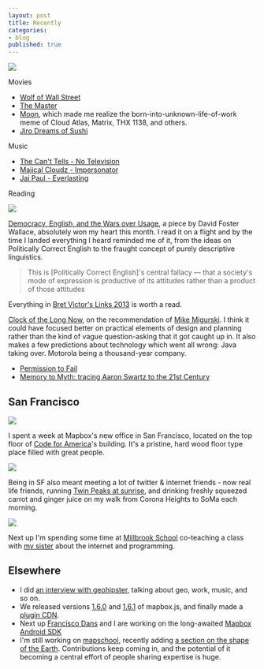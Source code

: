 ```yaml
---
layout: post
title: Recently
categories:
- blog
published: true
---
```


![](http://farm8.staticflickr.com/7362/11789901255_c434a86813_b.jpg)

Movies

* [Wolf of Wall Street](http://www.imdb.com/title/tt0993846/)
* [The Master](http://www.imdb.com/title/tt1560747/)
* [Moon](http://www.imdb.com/title/tt1182345/), which made me realize the
  born-into-unknown-life-of-work meme of Cloud Atlas, Matrix, THX 1138, and others.
* [Jiro Dreams of Sushi](http://www.magpictures.com/jirodreamsofsushi/)

Music

* [The Can't Tells - No Television](http://thecanttells.com/)
* [Majical Cloudz - Impersonator](http://www.amazon.com/Impersonator-Majical-Cloudz/dp/B00C3JU6XM)
* [Jai Paul - Everlasting](http://en.wikipedia.org/wiki/Jai_Paul)

Reading

![](http://farm8.staticflickr.com/7380/12061459803_609b8512b6_b.jpg)

[Democracy, English, and the Wars over Usage](http://instruct.westvalley.edu/lafave/DFW_present_tense.html),
a piece by David Foster Wallace, absolutely won my heart this month. I read
it on a flight and by the time I landed everything I heard reminded me of it,
from the ideas on Politically Correct English to the fraught concept of
purely descriptive linguistics.

> This is [Politically Correct English]'s central fallacy — that a society's mode of expression is productive of its attitudes rather than a product of those attitudes

Everything in [Bret Victor's Links 2013](http://worrydream.com/Links2013/) is
worth a read.

[Clock of the Long Now](https://www.goodreads.com/book/show/33279.Clock_Of_The_Long_Now), on the
recommendation of [Mike Migurski](http://mike.teczno.com/). I think it could
have focused better on practical elements of design and planning rather than
the kind of vague question-asking that it got caught up in. It also makes a few
predictions about technology which went all wrong: Java taking over.
Motorola being a thousand-year company.

* [Permission to Fail](http://www.thenation.com/article/178023/permission-fail)
* [Memory to Myth: tracing Aaron Swartz to the 21st Century](http://www.theverge.com/2013/1/22/3898584/aaron-swartz-profile-memory-to-myth)

## San Francisco

![](http://farm6.staticflickr.com/5527/12061147465_0f0653b8dc_b.jpg)

I spent a week at Mapbox's new office in San Francisco, located on the top
floor of [Code for America](http://codeforamerica.org/)'s building. It's a
pristine, hard wood floor type place filled with great people.

![](http://farm3.staticflickr.com/2845/12061153945_5c22ae4e20_b.jpg)

Being in SF also meant meeting a lot of twitter & internet friends - now real life friends,
running [Twin Peaks at sunrise](http://www.strava.com/activities/106333227), and drinking freshly squeezed carrot and ginger
juice on my walk from Corona Heights to SoMa each morning.

![](http://farm8.staticflickr.com/7298/12061556044_4397afb213_h.jpg)

Next up I'm spending some time at [Millbrook School](http://www.millbrook.org/podium/default.aspx?t=132079)
co-teaching a class with [my sister](http://sarahmacwright.com/) about the internet
and programming.

## Elsewhere

* I did [an interview with geohipster](http://geohipster.com/2014/01/30/interview-with-tom-macwright-if-you-want-to-make-anything-new-you-have-to-ignore-some-of-the-rules/),
  talking about geo, work, music, and so on.
* We released versions [1.6.0](https://www.mapbox.com/blog/mapboxjs-v160/)
  and [1.6.1](https://www.mapbox.com/blog/mapboxjs-v161/) of mapbox.js, and
  finally made a [plugin CDN](https://www.mapbox.com/blog/extend-your-maps-mapboxjs-plugins/).
* Next up [Francisco Dans](https://twitter.com/fdans) and I are working on
  the long-awaited [Mapbox Android SDK](https://github.com/mapbox/mapbox-android-sdk)
* I'm still working on [mapschool](http://mapschool.io/), recently adding
  [a section on the shape of the Earth](http://mapschool.io/#the-shape-of-the-earth).
  Contributions keep coming in, and the potential of it becoming a central
  effort of people sharing expertise is huge.

